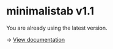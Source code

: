 # minimalistab v1.1

You are already using the latest version.

→ [View documentation](https://github.com/hakaneskici/minimalistab/blob/main/README.md)